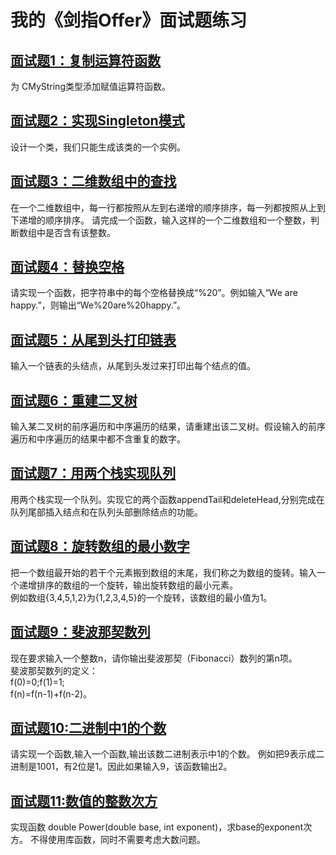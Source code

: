 # 我的《剑指Offer》面试题练习

## [面试题1：复制运算符函数](https://github.com/xiaff/sword-offer-practice/blob/master/1-9/problem_1.cpp)
为 CMyString类型添加赋值运算符函数。

## [面试题2：实现Singleton模式](https://github.com/xiaff/sword-offer-practice/blob/master/1-9/problem_2.cpp)
设计一个类，我们只能生成该类的一个实例。

## [面试题3：二维数组中的查找](https://github.com/xiaff/sword-offer-practice/blob/master/1-9/problem_3.cpp)
在一个二维数组中，每一行都按照从左到右递增的顺序排序，每一列都按照从上到下递增的顺序排序。
请完成一个函数，输入这样的一个二维数组和一个整数，判断数组中是否含有该整数。

## [面试题4：替换空格](https://github.com/xiaff/sword-offer-practice/blob/master/1-9/problem_4.cpp)
请实现一个函数，把字符串中的每个空格替换成“%20”。例如输入“We are happy.”，则输出“We%20are%20happy.”。

## [面试题5：从尾到头打印链表](https://github.com/xiaff/sword-offer-practice/blob/master/1-9/problem_5.cpp)
输入一个链表的头结点，从尾到头发过来打印出每个结点的值。

## [面试题6：重建二叉树](https://github.com/xiaff/sword-offer-practice/blob/master/1-9/problem_6.cpp)
输入某二叉树的前序遍历和中序遍历的结果，请重建出该二叉树。假设输入的前序遍历和中序遍历的结果中都不含重复的数字。

## [面试题7：用两个栈实现队列](https://github.com/xiaff/sword-offer-practice/blob/master/1-9/problem_7.cpp)
用两个栈实现一个队列。实现它的两个函数appendTail和deleteHead,分别完成在队列尾部插入结点和在队列头部删除结点的功能。

## [面试题8：旋转数组的最小数字](https://github.com/xiaff/sword-offer-practice/blob/master/1-9/problem_8.cpp)
把一个数组最开始的若干个元素搬到数组的末尾，我们称之为数组的旋转。输入一个递增排序的数组的一个旋转，输出旋转数组的最小元素。  
例如数组{3,4,5,1,2}为{1,2,3,4,5}的一个旋转，该数组的最小值为1。

## [面试题9：斐波那契数列](https://github.com/xiaff/sword-offer-practice/blob/master/1-9/problem_9.cpp)
现在要求输入一个整数n，请你输出斐波那契（Fibonacci）数列的第n项。  
斐波那契数列的定义：  
f(0)=0;f(1)=1;  
f(n)=f(n-1)+f(n-2)。

## [面试题10:二进制中1的个数](https://github.com/xiaff/sword-offer-practice/blob/master/10-19/problem_10.cpp)
请实现一个函数,输入一个函数,输出该数二进制表示中1的个数。
例如把9表示成二进制是1001，有2位是1。因此如果输入9，该函数输出2。

## [面试题11:数值的整数次方](https://github.com/xiaff/sword-offer-practice/blob/master/10-19/problem_11.cpp)
实现函数 double Power(double base, int exponent)，求base的exponent次方。
不得使用库函数，同时不需要考虑大数问题。
